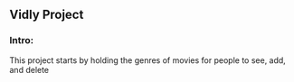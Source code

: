## Vidly Project

### Intro:
This project starts by holding the genres of movies for people to see, add, and delete
